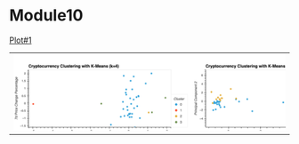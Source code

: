 # Module10

[Plot#1](./bokeh_plot.png)


<table>
  <tr>
    <td colspan="2"> <img src="./bokeh_plot.png" alt="" style="width: 2000px;"/> </td>
  </tr>
